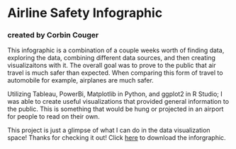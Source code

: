 # Airline Safety Infographic

### created by Corbin Couger

This infographic is a combination of a couple weeks worth of finding data, exploring the data, combining different data sources, and then creating visualizaitons with it. The overall goal was to prove to the public that air travel is much safer than expected. When comparing this form of travel to automobile for example, airplanes are much safer.

Utilizing Tableau, PowerBi, Matplotlib in Python, and ggplot2 in R Studio; I was able to create useful visualizations that provided general information to the public. This is something that would be hung or projected in an airport for people to read on their own.

This project is just a glimpse of what I can do in the data visualization space! Thanks for checking it out! Click [here](https://github.com/ccouger/ccouger.github.io/blob/main/Projects/Airline%20Safety%20Infographic.pptx) to download the inforgraphic.
